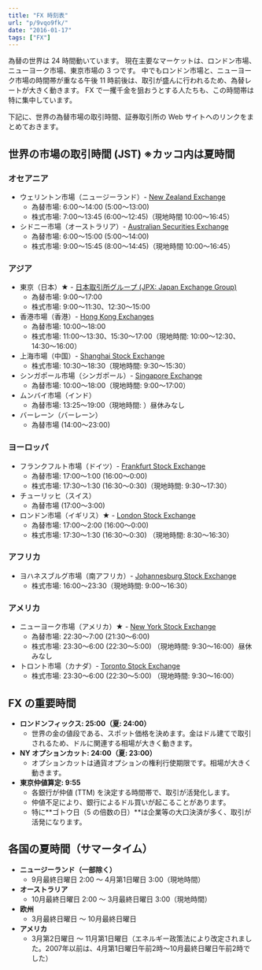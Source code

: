 ```yaml
---
title: "FX 時刻表"
url: "p/9vqo9fk/"
date: "2016-01-17"
tags: ["FX"]
---
```


為替の世界は 24 時間動いています。
現在主要なマーケットは、ロンドン市場、ニューヨーク市場、東京市場の 3 つです。
中でもロンドン市場と、ニューヨーク市場の時間帯が重なる午後 11 時前後は、取引が盛んに行われるため、為替レートが大きく動きます。
FX で一攫千金を狙おうとする人たちも、この時間帯は特に集中しています。

<center>
  <canvas id="my-canvas" style="max-width: 100%" width="680" height="800"></canvas>
</center>

下記に、世界の為替市場の取引時間、証券取引所の Web サイトへのリンクをまとめておきます。

世界の市場の取引時間 (JST) ※カッコ内は夏時間
----

### オセアニア
- ウェリントン市場（ニュージーランド）- [New Zealand Exchange](http://www.nzx.com/)
    - 為替市場: 6:00〜14:00 (5:00〜13:00)
    - 株式市場: 7:00〜13:45 (6:00〜12:45)（現地時間 10:00〜16:45）
- シドニー市場（オーストラリア）- [Australian Securities Exchange](http://www.asx.com.au/)
    - 為替市場: 6:00〜15:00 (5:00〜14:00)</li>
    - 株式市場: 9:00〜15:45 (8:00〜14:45)（現地時間 10:00〜16:45）</li>

### アジア
- 東京（日本）★ - [日本取引所グループ (JPX: Japan Exchange Group)](http://www.jpx.co.jp/)
    - 為替市場: 9:00〜17:00
    - 株式市場: 9:00〜11:30、12:30〜15:00
- 香港市場（香港）- [Hong Kong Exchanges](http://www.hkex.com.hk/)
    - 為替市場: 10:00〜18:00
    - 株式市場: 11:00～13:30、15:30〜17:00（現地時間: 10:00〜12:30、14:30〜16:00）
- 上海市場（中国）- [Shanghai Stock Exchange](http://english.sse.com.cn/)
    - 株式市場: 10:30〜18:30（現地時間: 9:30〜15:30）
- シンガポール市場（シンガポール）- [Singapore Exchange](http://www.sgx.com/)
    - 為替市場: 10:00〜18:00（現地時間: 9:00〜17:00）
- ムンバイ市場（インド）
    - 為替市場: 13:25〜19:00（現地時間: ）昼休みなし
- バーレーン（バーレーン）
    - 為替市場 (14:00〜23:00)

### ヨーロッパ
- フランクフルト市場（ドイツ）- [Frankfurt Stock Exchange](http://www.boerse-frankfurt.de/en/start)
    - 為替市場: 17:00〜1:00 (16:00〜0:00)
    - 株式市場: 17:30〜1:30 (16:30〜0:30)（現地時間: 9:30〜17:30）
- チューリッヒ（スイス）
    - 為替市場 (17:00〜3:00)
- ロンドン市場（イギリス）★ - [London Stock Exchange](http://www.londonstockexchange.com/)
    - 為替市場: 17:00〜2:00 (16:00〜0:00)
    - 株式市場: 17:30〜1:30 (16:30〜0:30) （現地時間: 8:30〜16:30）

###  アフリカ
- ヨハネスブルグ市場（南アフリカ）- [Johannesburg Stock Exchange](https://www.jse.co.za/)
    - 株式市場: 16:00〜23:30（現地時間: 9:00〜16:30）

###  アメリカ
- ニューヨーク市場（アメリカ）★ - [New York Stock Exchange](https://www.nyse.com)
    - 為替市場: 22:30〜7:00 (21:30〜6:00)
    - 株式市場: 23:30〜6:00 (22:30〜5:00) （現地時間: 9:30〜16:00）昼休みなし
- トロント市場（カナダ）- [Toronto Stock Exchange](http://www.tsx.com/)
    - 株式市場: 23:30〜6:00 (22:30〜5:00) （現地時間: 9:30〜16:00）


FX の重要時間
----

- **ロンドンフィックス: 25:00（夏: 24:00）**
    - 世界の金の値段である、スポット価格を決めます。金はドル建てで取引されるため、ドルに関連する相場が大きく動きます。
- **NY オプションカット: 24:00（夏: 23:00）**
    - オプションカットは通貨オプションの権利行使期限です。相場が大きく動きます。
- **東京仲値算定: 9:55**
    - 各銀行が仲値 (TTM) を決定する時間帯で、取引が活発化します。
    - 仲値不足により、銀行によるドル買いが起こることがあります。
    - 特に**ゴトウ日（5 の倍数の日）**は企業等の大口決済が多く、取引が活発になります。


各国の夏時間（サマータイム）
----

- <b>ニュージーランド（一部除く）</b>
    - 9月最終日曜日 2:00 〜 4月第1日曜日 3:00（現地時間）
- <b>オーストラリア</b>
    - 10月最終日曜日 2:00 〜 3月最終日曜日 3:00（現地時間）
- <b>欧州</b>
    - 3月最終日曜日 〜 10月最終日曜日
- <b>アメリカ</b>
    - 3月第2日曜日 〜 11月第1日曜日（エネルギー政策法により改定されました。2007年以前は、4月第1日曜日午前2時〜10月最終日曜日午前2時でした）


<script>
document.addEventListener('DOMContentLoaded', function() {
  'use strict';

  const Layout = new function() {
    // Base position
    this.MARGIN_TOP = 50;
    this.MARGIN_LEFT = 50;

    // Market
    this.OFFSET_MARKET_X = this.MARGIN_LEFT + 50;
    this.OFFSET_MARKET_Y = this.MARGIN_TOP;
    this.OFFSET_MARKET_LABEL_X = this.OFFSET_MARKET_X + 5;
    this.OFFSET_MARKET_LABEL_Y = this.OFFSET_MARKET_Y - 10;
    this.MARKET_WIDTH = 100;
    this.MARKET_HEIGHT = 30;

    // Time labels
    this.OFFSET_TIME_LABEL_X = this.MARGIN_LEFT;
    this.OFFSET_TIME_LABEL_Y = this.MARGIN_TOP + 5;

    // Schedules labels
    this.SCHEDULE_LABEL_FONT = '9pt sans-serif';
    this.OFFSET_SCHEDULE_LABEL_X = this.OFFSET_MARKET_X + (this.MARKET_WIDTH * 3) + 5;
    this.OFFSET_SCHEDULE_LABEL_Y = this.OFFSET_MARKET_Y + 5;

    // Colors
    this.COLOR_TIME_LABEL = '#333';
    this.COLOR_TIME_LINE = '#ccc';
    this.COLOR_MARKET_LABEL = '#333'
    this.COLOR_SCHEDULE_LABEL = 'green'
    this.COLOR_LONDON = '#fcc';
    this.COLOR_LONDON_STOCK = '#e99';
    this.COLOR_NEWYORK = '#cfc';
    this.COLOR_NEWYORK_STOCK = '#6c6';
    this.COLOR_TOKYO = '#cef';
    this.COLOR_TOKYO_STOCK = '#6cf';
  }();

  const canvas = document.getElementById('my-canvas');
  const c = canvas.getContext('2d');

  // Market Labels
  drawMarketLabel(c, 0, 'ロンドン');
  drawMarketLabel(c, 1, 'NY');
  drawMarketLabel(c, 2, '東京');

  // Market Cells
  drawMarketCells(c, 0, 0, 2, Layout.COLOR_LONDON);
  drawMarketCells(c, 0, 17, 24, Layout.COLOR_LONDON);
  drawMarketCells(c, 0, 0, 1.5, Layout.COLOR_LONDON_STOCK);
  drawMarketCells(c, 0, 17.5, 24, Layout.COLOR_LONDON_STOCK);

  drawMarketCells(c, 1, 0, 7, Layout.COLOR_NEWYORK);
  drawMarketCells(c, 1, 22.5, 24, Layout.COLOR_NEWYORK);
  drawMarketCells(c, 1, 0, 6, Layout.COLOR_NEWYORK_STOCK);
  drawMarketCells(c, 1, 23.5, 24, Layout.COLOR_NEWYORK_STOCK);

  drawMarketCells(c, 2, 8.5, 17, Layout.COLOR_TOKYO);
  drawMarketCells(c, 2, 9, 11.5, Layout.COLOR_TOKYO_STOCK);
  drawMarketCells(c, 2, 12.5, 15, Layout.COLOR_TOKYO_STOCK);

  // Schedules
  drawScheduleLabel(c, 0, ' 0:00(冬) NY オプションカット★');
  drawScheduleLabel(c, 1, ' 1:00(冬) ロンドンフィックス★');
  drawScheduleLabel(c, 1.5, ' 1:30(冬) ロンドン株式市場終了');
  drawScheduleLabel(c, 3, ' 3:00(冬) NY 株式市場お昼休み');
  drawScheduleLabel(c, 6, ' 6:00(冬) NY 株式市場終了');
  drawScheduleLabel(c, 8.5, ' 8:30 日本の指標発表の時間帯★');
  drawScheduleLabel(c, 9, ' 9:00 東京株式市場開始（寄り付き）');
  drawScheduleLabel(c, 9.9, ' 9:55 東京仲値算定★');
  drawScheduleLabel(c, 11.5, '11:30 東京株式前場終了');
  drawScheduleLabel(c, 12.5, '12:30 東京株式後場開始');
  drawScheduleLabel(c, 15, '15:00 東京株式市場終了、東京カット');
  drawScheduleLabel(c, 17.5, '17:30(冬) ロンドン株式市場開始（寄り付き）');
  drawScheduleLabel(c, 18, '18:00(冬) 欧州の指標発表の時間帯★');
  drawScheduleLabel(c, 20.5, '20:30(冬) 欧州市場お昼休み');
  drawScheduleLabel(c, 22.5, '22:30(冬) アメリカの指標発表の時間帯★');
  drawScheduleLabel(c, 23.5, '23:30(冬) NY 株式市場開始（寄り付き）');
  drawScheduleLabel(c, 24, '24:00(冬) NY オプションカット★');

  // Time-bar
  drawTimeLines(c);
  drawTimeLabels(c);

  function drawMarketCells(ctx, index, fromHour, toHour, color) {
    const x = Layout.OFFSET_MARKET_X + (Layout.MARKET_WIDTH * index);
    const y = Layout.OFFSET_MARKET_Y + (Layout.MARKET_HEIGHT * fromHour);
    const h = Layout.MARKET_HEIGHT * (toHour - fromHour);
    ctx.fillStyle = color;
    ctx.fillRect(x, y, Layout.MARKET_WIDTH, h);
  }

  function drawTimeLines(ctx) {
    ctx.beginPath();
    ctx.strokeStyle = Layout.COLOR_TIME_LINE;
    const x1 = Layout.OFFSET_MARKET_X;
    const x2 = Layout.OFFSET_MARKET_X + (Layout.MARKET_WIDTH * 3);
    for (let i = 0; i < 25; ++i) {
      const y = Layout.MARGIN_TOP + (Layout.MARKET_HEIGHT * i);
      ctx.moveTo(x1, y);
      ctx.lineTo(x2, y);
    }
    ctx.stroke();
  }

  function drawTimeLabels(ctx) {
    ctx.font = "12pt sans-serif";
    ctx.fillStyle = Layout.COLOR_TIME_LABEL;

    for (let i = 0; i <= 24; ++i) {
      ctx.fillText(i + ':00', Layout.OFFSET_TIME_LABEL_X,
          Layout.OFFSET_TIME_LABEL_Y + (Layout.MARKET_HEIGHT * i));
    }
  }

  function drawMarketLabel(ctx, index, label) {
    ctx.font = "Bold 12pt sans-serif";
    ctx.fillStyle = Layout.COLOR_MARKET_LABEL;
    ctx.fillText(label, Layout.OFFSET_MARKET_LABEL_X + (Layout.MARKET_WIDTH * index),
        Layout.OFFSET_MARKET_LABEL_Y);
  }

  function drawScheduleLabel(ctx, hour, label) {
    ctx.font = Layout.SCHEDULE_LABEL_FONT;
    ctx.fillStyle = Layout.COLOR_SCHEDULE_LABEL;
    ctx.fillText(label, Layout.OFFSET_SCHEDULE_LABEL_X,
        Layout.OFFSET_SCHEDULE_LABEL_Y + (Layout.MARKET_HEIGHT * hour));
  }
});

function TimeCell(index) {
  const WIDTH = 48, HEIGHT = 30;

  // Public properties.
  const that = {
    draw: function(ctx) {
      const x1 = (WIDTH + 2) * index + 10;
      ctx.fillStyle = '#dee';
      ctx.fillRect(x1, 10, WIDTH, HEIGHT);
      drawText(ctx);
    }
  };

  // index: 0-23
  function drawText(ctx) {
    ctx.font = "10pt sans-serif";
    ctx.fillStyle = 'black';
    ctx.fillText(index, 50 * index, 100);
  }

  // Returns public properties.
  return that;
}
</script>
